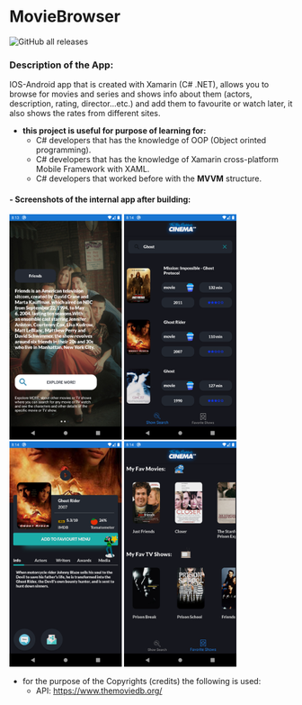 # **MovieBrowser**
![GitHub all releases](https://img.shields.io/github/downloads/ahmed7am1d/MovieBrowser/total?logo=GitHub&style=flat-square)

### Description of the App:
IOS-Android app that is created with Xamarin (C# .NET), allows you to browse for movies and series and shows info about them (actors, description, rating, director...etc.) and add them to favourite or watch later, it also shows the rates from different sites.
* **this project is useful for purpose of learning for:**
  * C# developers that has the knowledge of OOP (Object orinted programming).
  * C# developers that has the knowledge of Xamarin cross-platform Mobile Framework with XAML.
  * C# developers that worked before with the **MVVM** structure.
 
 #### - Screenshots of the internal app after building:
<img src="Images/HomeView.png" width="200"></img>
<img src="Images/SearchView.png" width="200"></img>
<img src="Images/DetailsView.png" width="200"></img>
<img src="Images/WatchLaterVIew.png" width="200"></img>

* for the purpose of the Copyrights (credits) the following is used:
  * API: https://www.themoviedb.org/
